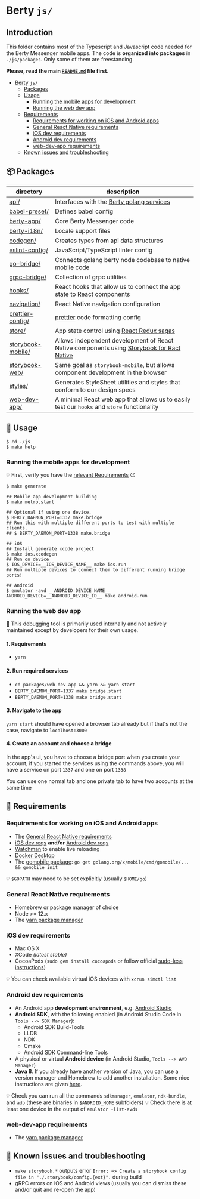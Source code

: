 # Berty `js/`

## Introduction

This folder contains most of the Typescript and Javascript code needed for the Berty Messenger mobile apps. The code is **organized into packages** in `./js/packages`. Only some of them are freestanding.

**Please, read the main [`README.md`](../README.md) file first.**

- [Berty `js/`](#berty--js--)
  - [Packages](#---packages)
  - [Usage](#usage)
    - [Running the mobile apps for development](#running-the-mobile-apps-for-development)
    - [Running the web dev app](#running-the-web-dev-app)
  - [Requirements](#requirements)
    - [Requirements for working on iOS and Android apps](#requirements-for-working-on-ios-and-android-apps)
    - [General React Native requirements](#general-react-native-requirements)
    - [iOS dev requirements](#ios-dev-requirements)
    - [Android dev requirements](#android-dev-requirements)
    - [web-dev-app requirements](#web-dev-app-requirements)
  - [Known issues and troubleshooting](#known-issues-and-troubleshooting)

## 📦 Packages

| directory                                                                   | description                                                                                                                                           |
| --------------------------------------------------------------------------- | ----------------------------------------------------------------------------------------------------------------------------------------------------- |
| [api/](https://github.com/berty/berty/tree/master/js/packages/api)          | Interfaces with the [Berty golang services](https://github.com/berty/berty/tree/master/go/pkg)                                                        |
| [babel-preset/](https://github.com/berty/berty/tree/master/js/packages/api) | Defines babel config                                                                                                                                  |
| [berty-app/](./packages/berty-app/)                                         | Core Berty Messenger code                                                                                                                             |
| [berty-i18n/](./packages/berty-i18n)                                        | Locale support files                                                                                                                                  |
| [codegen/](./packages/codegen)                                              | Creates types from api data structures                                                                                                                |  | [components](./packages/components) | React Native components |
| [eslint-config/](./packages/eslint-config)                                  | JavaScript/TypeScript linter config                                                                                                                   |
| [go-bridge/](./packages/go-bridge)                                          | Connects golang berty node codebase to native mobile code                                                                                             |
| [grpc-bridge/](./packages/grpc-bridge)                                      | Collection of grpc utilities                                                                                                                          |
| [hooks/](./packages/hooks)                                                  | React hooks that allow us to connect the app state to React components                                                                                |
| [navigation/](./packages/navigation)                                        | React Native navigation configuration                                                                                                                 |
| [prettier-config/](./packages/prettier-config)                              | [prettier](https://prettier.io/) code formatting config                                                                                               |
| [store/](./packages/store)                                                  | App state control using [React Redux sagas](https://redux-saga.js.org/)                                                                               |
| [storybook-mobile/](./packages/storybook-mobile)                            | Allows independent development of React Native components using [Storybook for Ract Native](https://storybook.js.org/docs/guides/guide-react-native/) |
| [storybook-web/](./packages/storybook-web)                                  | Same goal as `storybook-mobile`, but allows component development in the browser                                                                      |
| [styles/](./packages/styles)                                                | Generates StyleSheet utilities and styles that conform to our design specs                                                                            |
| [web-dev-app/](./packages/web-dev-app)                                      | A minimal React web app that allows us to easily test our `hooks` and `store` functionality                                                           |

## 🔨 Usage

```shell
$ cd ./js
$ make help
```

### Running the mobile apps for development

💡 First, verify you have the [relevant Requirements](#requirements) 😉

```shell
$ make generate

## Mobile app development building
$ make metro.start

## Optional if using one device.
$ BERTY_DAEMON_PORT=1337 make.bridge
## Run this with multiple different ports to test with multiple clients.
## $ BERTY_DAEMON_PORT=1338 make.bridge

## iOS
## Install generate xcode project
$ make ios.xcodegen
## Run on device
$ IOS_DEVICE=__IOS_DEVICE_NAME__ make ios.run
## Run multiple devices to connect them to different running bridge ports!

## Android
$ emulator -avd __ANDROID DEVICE_NAME__
ANDROID_DEVICE=__ANDROID_DEVICE_ID__ make android.run
```

### Running the web dev app

🚧 This debugging tool is primarily used internally and not actively maintained except by developers for their own usage.

#### 1. Requirements

- `yarn`

#### 2. Run required services

- `cd packages/web-dev-app && yarn && yarn start`
- `BERTY_DAEMON_PORT=1337 make bridge.start`
- `BERTY_DAEMON_PORT=1338 make bridge.start`

#### 3. Navigate to the app

`yarn start` should have opened a browser tab already but if that's not the case, navigate to `localhost:3000`

#### 4. Create an account and choose a bridge

In the app's ui, you have to choose a bridge port when you create your account, if you started the services using the commands above, you will have a service on port `1337` and one on port `1338`

You can use one normal tab and one private tab to have two accounts at the same time

## 🧳 Requirements

### Requirements for working on iOS and Android apps

- The [General React Native requirements](#general-react-native-requirements)
- [iOS dev reqs](#ios-dev-requirements) **and/or** [Android dev reqs](#android-dev-requirements)
- [Watchman](https://facebook.github.io/watchman/docs/install/) to enable live reloading
- [Docker Desktop](https://docs.docker.com/docker-for-mac/install/)
- The [gomobile package](https://godoc.org/golang.org/x/mobile/cmd/gomobile): `go get golang.org/x/mobile/cmd/gomobile/... && gomobile init`

💡 `$GOPATH` may need to be set explicitly (usually `$HOME/go`)

### General React Native requirements

- Homebrew or package manager of choice
- Node >= 12.x
- The [yarn package manager](https://classic.yarnpkg.com/en/)

### iOS dev requirements

- Mac OS X
- XCode _(latest stable)_
- CocoaPods (`sudo gem install cocoapods` or follow official [sudo-less instructions](https://guides.cocoapods.org/using/getting-started.html#sudo-less-installation))

💡 You can check available virtual iOS devices with `xcrun simctl list`

### Android dev requirements

- An Android app **development environment**, e.g. [Android Studio](https://developer.android.com/studio/install)
- **Android SDK**, with the following enabled (in Android Studio Code in `Tools --> SDK Manager`):
  - Android SDK Build-Tools
  - LLDB
  - NDK
  - Cmake
  - Android SDK Command-line Tools
- A physical or virtual **Android device** (in Android Studio, `Tools --> AVD Manager`)
- **Java 8**. If you already have another version of Java, you can use a version manager and Homebrew to add another installation. Some nice instructions are given [here](https://java.christmas/2019/16).

💡 Check you can run all the commands `sdkmanager`, `emulator`, `ndk-bundle`, and `adb` (these are binaries in `$ANDROID_HOME` subfolders)
💡 Check there is at least one device in the output of `emulator -list-avds`

### web-dev-app requirements

- The [yarn package manager](https://classic.yarnpkg.com/en/)

## 🚧 Known issues and troubleshooting

- `make storybook.*` outputs error `Error: => Create a storybook config file in "./.storybook/config.{ext}".` during build
- gRPC errors on iOS and Android views (usually you can dismiss these and/or quit and re-open the app)
